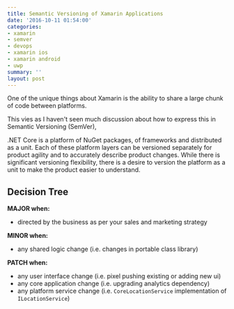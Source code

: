 ```yaml
---
title: Semantic Versioning of Xamarin Applications
date: '2016-10-11 01:54:00'
categories:
- xamarin
- semver
- devops
- xamarin ios
- xamarin android
- uwp
summary: ''
layout: post
---
```

One of the unique things about Xamarin is the ability to share a large chunk of code between platforms. 

This vies as I haven't seen much discussion about how to express this in Semantic Versioning (SemVer), 

.NET Core is a platform of NuGet packages, of frameworks and distributed as a unit. Each of these platform layers can be versioned separately for product agility and to accurately describe product changes. While there is significant versioning flexibility, there is a desire to version the platform as a unit to make the product easier to understand.

## Decision Tree

**MAJOR when:**

- directed by the business as per your sales and marketing strategy

**MINOR when:**

- any shared logic change (i.e. changes in portable class library)

**PATCH when:**

- any user interface change (i.e. pixel pushing existing or adding new ui)
- any core application change (i.e. upgrading analytics dependency) 
- any platform service change (i.e. `CoreLocationService` implementation of `ILocationService`)